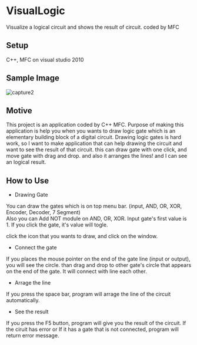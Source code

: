 # VisualLogic
Visualize a logical circuit and shows the result of circuit. coded by MFC

## Setup

C++, MFC on visual studio 2010

## Sample Image
![capture2](https://user-images.githubusercontent.com/24787741/29772114-25790492-8c32-11e7-92ad-400154cd227e.PNG)

## Motive

This project is an application coded by C++ MFC. Purpose of making this application is help you when you wants to draw logic gate which is an elementary building block of a digital circuit. Drawing logic gates is hard work, so I want to make application that can help drawing the circuit and want to see the result of that circuit. this can draw gate with one click, and move gate with drag and drop. and also it arranges the lines! and I can see an logical result. 

## How to Use

* Drawing Gate

You can draw the gates which is on top menu bar. (input, AND, OR, XOR, Encoder, Decoder, 7 Segment) <br>
Also you can Add NOT module on AND, OR, XOR. Input gate's first value is 1. If you click the gate, it's value will togle.

click the icon that you wants to draw, and click on the window.

* Connect the gate

If you places the mouse pointer on the end of the gate line (input or output), you will see the circle.
than drag and drop to other gate's circle that appears on the end of the gate. It will connect with line each other.

* Arrage the line

If you press the space bar, program will arrage the line of the circuit automatically.

* See the result

If you press the F5 button, program will give you the result of the circuit. If the ciruit has error or If it has a gate that is not connected, program will return error message.
